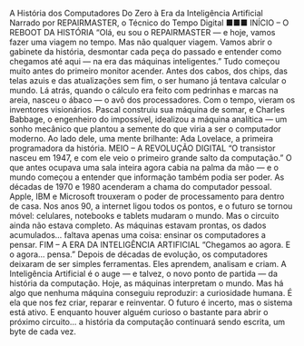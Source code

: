 A História dos Computadores
Do Zero à Era da Inteligência Artificial
Narrado por REPAIRMASTER, o Técnico do Tempo Digital ■■■
INÍCIO – O REBOOT DA HISTÓRIA
“Olá, eu sou o REPAIRMASTER — e hoje, vamos fazer uma viagem no tempo.
Mas não qualquer viagem. Vamos abrir o gabinete da história, desmontar cada
peça do passado e entender como chegamos até aqui — na era das máquinas
inteligentes.”
Tudo começou muito antes do primeiro monitor acender. Antes dos cabos, dos
chips, das telas azuis e das atualizações sem fim, o ser humano já tentava
calcular o mundo. Lá atrás, quando o cálculo era feito com pedrinhas e marcas
na areia, nasceu o ábaco — o avô dos processadores.
Com o tempo, vieram os inventores visionários. Pascal construiu sua máquina de
somar, e Charles Babbage, o engenheiro do impossível, idealizou a máquina
analítica — um sonho mecânico que plantou a semente do que viria a ser o
computador moderno. Ao lado dele, uma mente brilhante: Ada Lovelace, a
primeira programadora da história.
MEIO – A REVOLUÇÃO DIGITAL
“O transistor nasceu em 1947, e com ele veio o primeiro grande salto da
computação.”
O que antes ocupava uma sala inteira agora cabia na palma da mão — e o mundo
começou a entender que informação também podia ser poder.
As décadas de 1970 e 1980 acenderam a chama do computador pessoal. Apple,
IBM e Microsoft trouxeram o poder de processamento para dentro de casa. Nos
anos 90, a internet ligou todos os pontos, e o futuro se tornou móvel: celulares,
notebooks e tablets mudaram o mundo.
Mas o circuito ainda não estava completo. As máquinas estavam prontas, os
dados acumulados... faltava apenas uma coisa: ensinar os computadores a
pensar.
FIM – A ERA DA INTELIGÊNCIA ARTIFICIAL
“Chegamos ao agora. E o agora... pensa.”
Depois de décadas de evolução, os computadores deixaram de ser simples
ferramentas. Eles aprendem, analisam e criam.
A Inteligência Artificial é o auge — e talvez, o novo ponto de partida — da
história da computação. Hoje, as máquinas interpretam o mundo.
Mas há algo que nenhuma máquina conseguiu reproduzir: a curiosidade
humana. É ela que nos fez criar, reparar e reinventar.
O futuro é incerto, mas o sistema está ativo. E enquanto houver alguém curioso o
bastante para abrir o próximo circuito... a história da computação continuará sendo
escrita, um byte de cada vez.
